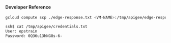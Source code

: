 #### Developer Reference
```sh
gcloud compute scp ./edge-response.txt <VM-NAME>:/tmp/apigee/edge-response.txt
```

```sh
ssh$ cat /tmp/apigee/credentials.txt
User: opstrain
Password: 0Q36u13hNG8s-6-
```